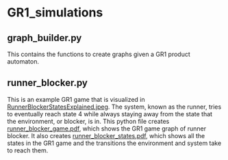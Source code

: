 # GR1_simulations

## graph_builder.py
This contains the functions to create graphs given a GR1 product automaton. 

## runner_blocker.py
This is an example GR1 game that is visualized in [RunnerBlockerStatesExplained.jpeg]([url](https://github.com/khassibi/GR1_simulations/blob/master/RunnerBlockerStatesExplained.jpeg)https://github.com/khassibi/GR1_simulations/blob/master/RunnerBlockerStatesExplained.jpeg).
The system, known as the runner, tries to eventually reach state 4 while always staying away from the state that the environment, or blocker, is in.
This python file creates [runner_blocker_game.pdf]([url](https://github.com/khassibi/GR1_simulations/blob/master/runner_blocker_game.pdf)), which shows the GR1 game graph of runner blocker.
It also creates [runner_blocker_states.pdf]([url](https://github.com/khassibi/GR1_simulations/blob/master/runner_blocker_states.pdf)), which shows all the states in the GR1 game and the transitions the environment and system take to reach them. 
